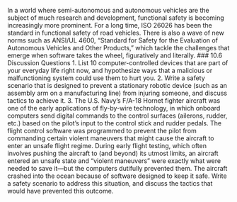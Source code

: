 In a world where semi-autonomous and autonomous vehicles are the subject of much research and development, functional safety is becoming increasingly more prominent. For a long time, ISO 26026 has been the standard in functional safety of road vehicles. There is also a wave of new norms such as ANSI/UL 4600, “Standard for Safety for the Evaluation of Autonomous Vehicles and Other Products,” which tackle the challenges that emerge when software takes the wheel, figuratively and literally. ### 10.6 Discussion Questions 1. List 10 computer-controlled devices that are part of your everyday life right now, and hypothesize ways that a malicious or malfunctioning system could use them to hurt you. 2. Write a safety scenario that is designed to prevent a stationary robotic device (such as an assembly arm on a manufacturing line) from injuring someone, and discuss tactics to achieve it. 3. The U.S. Navy’s F/A-18 Hornet fighter aircraft was one of the early applications of fly-by-wire technology, in which onboard computers send digital commands to the control surfaces (ailerons, rudder, etc.) based on the pilot’s input to the control stick and rudder pedals. The flight control software was programmed to prevent the pilot from commanding certain violent maneuvers that might cause the aircraft to enter an unsafe flight regime. During early flight testing, which often involves pushing the aircraft to (and beyond) its utmost limits, an aircraft entered an unsafe state and “violent maneuvers” were exactly what were needed to save it—but the computers dutifully prevented them. The aircraft crashed into the ocean because of software designed to keep it safe. Write a safety scenario to address this situation, and discuss the tactics that would have prevented this outcome.